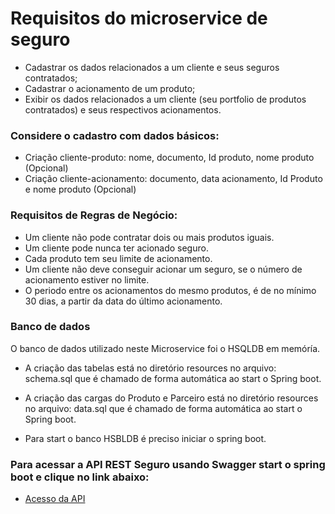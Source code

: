 # Requisitos do microservice de seguro
 
 * Cadastrar os dados relacionados a um cliente e seus seguros contratados;
 * Cadastrar o acionamento de um produto;
 * Exibir os dados relacionados a um cliente (seu portfolio de produtos contratados) e seus respectivos
   acionamentos.
 
 ### Considere o cadastro com dados básicos:
 
 * Criação cliente-produto: nome, documento, Id produto, nome produto (Opcional)
 * Criação cliente-acionamento: documento, data acionamento, Id Produto e nome produto (Opcional)
 
 
 ### Requisitos de Regras de Negócio:
 
 * Um cliente não pode contratar dois ou mais produtos iguais.
 * Um cliente pode nunca ter acionado seguro.
 * Cada produto tem seu limite de acionamento.
 * Um cliente não deve conseguir acionar um seguro, se o número de acionamento estiver no limite.
 * O periodo entre os acionamentos do mesmo produtos, é de no mínimo 30 dias, a partir da data do
 último acionamento.
 
 ### Banco de dados 
 
 O banco de dados utilizado neste Microservice foi o HSQLDB em memóría. 

 * A criação das tabelas está no diretório resources no arquivo: schema.sql que é chamado de forma automática ao start 
 o Spring boot. 
 
 * A criação das cargas do Produto e Parceiro está no diretório resources no arquivo: data.sql que é chamado de forma automática ao start 
 o Spring boot. 
 
 * Para start o banco HSBLDB é preciso iniciar o spring boot. 
 
 ### Para acessar a API REST Seguro usando Swagger start o spring boot e clique no link abaixo: 
 
 * [Acesso da API](http://localhost:8080/swagger-ui.html)

